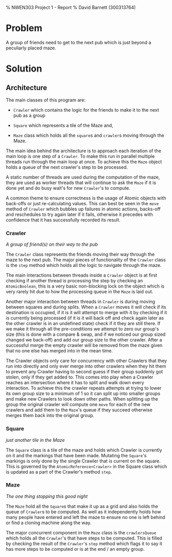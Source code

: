 % NWEN303 Project 1 - Report
% David Barnett (300313764)

# Problem

A group of friends need to get to the next pub which is just beyond a
peculiarly placed maze.

# Solution

## Architecture

The main classes of this program are:

 * `Crawler` which contains the logic for the friends to make
it to the next pub as a group

 * `Square` which represents a tile of the Maze
and,

 * `Maze` class which holds all the `square`s and `crawler`s moving through the Maze.

The main idea behind the architecture is to approach each iteration of the main loop
is one step of a `Crawler`. To make this run in parallel multiple threads run through
the main loop at once. To achieve this the `Maze` object holds a queue
of the next crawler's step to be processed.

A static number of threads are used during the computation of the maze, they are used
as worker threads that will continue to ask the `Maze` if it is done yet and do busy wait's
for new `Crawler`'s to compute.

A common theme to ensure correctness is the usage of Atomic objects with back-offs or
just re-calculating values. This can best be seen in the `move` method of `Crawler` which
bubbles up failures in atomic actions, backs-off and reschedules to try again later if it fails,
otherwise it precedes with confidence that it has successfully recorded its result.

### Crawler

_A group of friend(s) on their way to the pub_

The `Crawler` class represents the friends moving their way through the maze to the next
pub. The major pieces of functionality of the `Crawler` class is the `step` method which
holds all the logic to navigate through the maze.

The main interactions between threads inside a `Crawler` object is at first checking
if another thread is processing the step by checking an `AtomicBoolean`, this is a very basic
non-blocking lock on the object which is very rarely hit due to how the processing queue in the
`Maze` is laid out.

Another major interaction between threads in `Crawler` is during moving between
squares and during splits. When a `Crawler` moves it will check if its destination is occupied,
if it is it will attempt to merge with it by checking if it is currently being processed (if it
is it will back off and check again later as the other crawler is in an undefined state) check if
it they are still there. If we make it through all the pre-conditions we attempt to zero our group's
size (this is done with a compare & swap, and if we noticed our group sized changed we back-off)
and add our group size to the other crawler. After a successful merge the empty crawler will be
removed from the maze given that no one else has merged into in the mean time.

The Crawler objects only care for concurrency with other Crawlers that they run into directly and
only ever merge into other crawlers when they hit them to prevent any Crawler having to second guess
if their group suddenly got stolen, only if they get added to.
This comes into play when a Crawler reaches an intersection where it has to split and walk down
every interaction. To achieve this the crawler repeats attempts at trying to lower its own group size
to a minimum of 1 so it can split up into smaller groups and make new Crawlers to look down other paths. When splitting up the group the original crawler will compute one `move` for each of the
new crawlers and add them to the `Maze`'s queue if they succeed otherwise merges them back into the
original group.

### Square

_just another tile in the Maze_

The `Square` class is a tile of the maze and holds which Crawler is currently on it and
the markings that have been made.
Mutating the `Square`'s markings is only done by the single Crawler that is current on the
square. This is governed by the `AtomicReference<Crawler>` in the Square class which is updated
as a part of the Crawler's method `step`.

### Maze

_The one thing stopping this good night_

The `Maze` hold all the `Square`s that make it up as a grid and also holds the queue of `Crawler`s
to be computed. As well as it independently holds how many people have entered and left the maze
to ensure no one is left behind or find a cloning machine along the way.

The major concurrent component in the `Maze` class is the `crawlersQueue` which holds all the
`Crawler`'s that have steps to be computed. This is filled by checking the result of the `Crawler`'s
`step` method which flags it to say it has more steps to be computed or is at the end / an empty group.
